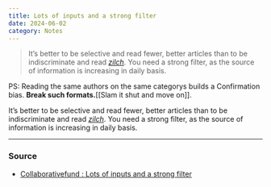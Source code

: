 ```yaml
---
title: Lots of inputs and a strong filter
date: 2024-06-02
category: Notes
---
```


> It’s better to be selective and read fewer, better articles than to be indiscriminate and read *[zilch](https://www.merriam-webster.com/dictionary/zilch)*. You need a strong filter, as the source of information is increasing in daily basis.

PS: Reading the same authors on the same categorys builds a Confirmation bias. **Break such formats.**[[Slam it shut and move on]].

It’s better to be selective and read fewer, better articles than to be indiscriminate and read *[zilch](https://www.merriam-webster.com/dictionary/zilch)*. You need a strong filter, as the source of information is increasing in daily basis.

---
### Source
- [Collaborativefund : Lots of inputs and a strong filter](https://www.collaborativefund.com/blog/how-to-read-lots-of-inputs-and-a-strong-filter/)